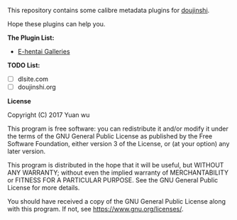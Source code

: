 This repository contains some calibre metadata plugins for [doujinshi](https://en.wikipedia.org/wiki/D%C5%8Djinshi).

Hope these plugins can help you.

**The Plugin List:**

- [E-hentai Galleries](ehentai_metadata)

**TODO List:**

- [ ] dlsite.com
- [ ] doujinshi.org

**License**

Copyright (C) 2017 Yuan wu

This program is free software: you can redistribute it and/or modify
it under the terms of the GNU General Public License as published by
the Free Software Foundation, either version 3 of the License, or
(at your option) any later version.

This program is distributed in the hope that it will be useful,
but WITHOUT ANY WARRANTY; without even the implied warranty of
MERCHANTABILITY or FITNESS FOR A PARTICULAR PURPOSE.  See the
GNU General Public License for more details.

You should have received a copy of the GNU General Public License
along with this program.  If not, see <https://www.gnu.org/licenses/>.
